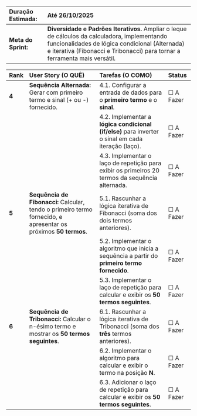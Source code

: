 | Duração Estimada: | Até 26/10/2025 |
| :--- | :--- |
| **Meta do Sprint:** | **Diversidade e Padrões Iterativos.** Ampliar o leque de cálculos da calculadora, implementando funcionalidades de lógica condicional (Alternada) e iterativa (Fibonacci e Tribonacci) para tornar a ferramenta mais versátil. |

| Rank | User Story (O QUÊ) | Tarefas (O COMO) | Status |
| :--- | :--- | :--- | :--- |
| **4** | **Sequência Alternada:** Gerar com primeiro termo e sinal (+ ou -) fornecido. | 4.1. Configurar a entrada de dados para o **primeiro termo** e o **sinal**. | ☐ A Fazer |
| | | 4.2. Implementar a **lógica condicional (if/else)** para inverter o sinal em cada iteração (laço). | ☐ A Fazer |
| | | 4.3. Implementar o laço de repetição para exibir os primeiros 20 termos da sequência alternada. | ☐ A Fazer |
| **5** | **Sequência de Fibonacci:** Calcular, tendo o primeiro termo fornecido, e apresentar os próximos **50 termos**. | 5.1. Rascunhar a lógica iterativa de Fibonacci (soma dos dois termos anteriores). | ☐ A Fazer |
| | | 5.2. Implementar o algoritmo que inicia a sequência a partir do **primeiro termo fornecido**. | ☐ A Fazer |
| | | 5.3. Implementar o laço de repetição para calcular e exibir os **50 termos seguintes**. | ☐ A Fazer |
| **6** | **Sequência de Tribonacci:** Calcular o n-ésimo termo e mostrar os **50 termos seguintes**. | 6.1. Rascunhar a lógica iterativa de Tribonacci (soma dos **três** termos anteriores). | ☐ A Fazer |
| | | 6.2. Implementar o algoritmo para calcular e exibir o termo na posição **N**. | ☐ A Fazer |
| | | 6.3. Adicionar o laço de repetição para calcular e exibir os **50 termos seguintes**. | ☐ A Fazer |

